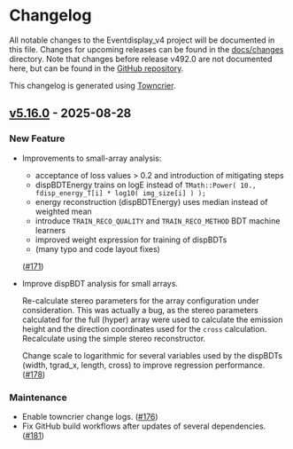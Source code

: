# Changelog

All notable changes to the Eventdisplay_v4 project will be documented in this file.
Changes for upcoming releases can be found in the [docs/changes](docs/changes) directory.
Note that changes before release v492.0 are not documented here, but can be found in the
[GitHub repository](https://github.com/VERITAS-Observatory/VTS-SimPipe/releases).

This changelog is generated using [Towncrier](https://towncrier.readthedocs.io/).

<!-- towncrier release notes start -->

## [v5.16.0](https://github.com/VERITAS-Observatory/EventDisplay_v4/releases/tag/v5.16.0) - 2025-08-28

### New Feature

- Improvements to small-array analysis:

  - acceptance of loss values > 0.2 and introduction of mitigating steps
  - dispBDTEnergy trains on logE instead of `TMath::Power( 10., fdisp_energy_T[i] * log10( img_size[i] ) );`
  - energy reconstruction (dispBDTEnergy) uses median instead of weighted mean
  - introduce `TRAIN_RECO_QUALITY` and `TRAIN_RECO_METHOD` BDT machine learners
  - improved weight expression for training of dispBDTs
  - (many typo and code layout fixes)

  ([#171](https://github.com/VERITAS-Observatory/EventDisplay_v4/issues/171))
- Improve dispBDT analysis for small arrays.

  Re-calculate stereo parameters for the array configuration under consideration. This was actually a bug,
  as the stereo parameters calculated for the full (hyper) array were used to calculate the emission height
  and the direction coordinates used for the `cross` calculation. Recalculate using the simple stereo
  reconstructor.

  Change scale to logarithmic for several variables used by the dispBDTs (width, tgrad_x, length, cross) to improve
  regression performance. ([#178](https://github.com/VERITAS-Observatory/EventDisplay_v4/issues/178))

### Maintenance

- Enable towncrier change logs. ([#176](https://github.com/VERITAS-Observatory/EventDisplay_v4/issues/176))
- Fix GitHub build workflows after updates of several dependencies. ([#181](https://github.com/VERITAS-Observatory/EventDisplay_v4/issues/181))
